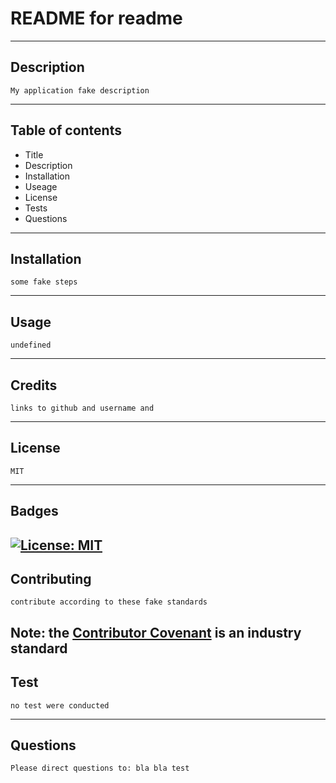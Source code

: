 
# README for readme
---
## Description
    My application fake description
---
## Table of contents
* Title
* Description
* Installation
* Useage
* License
* Tests
* Questions
---

## Installation
    some fake steps
---
## Usage 
    undefined
---
## Credits 
    links to github and username and 
---
## License
    MIT
---
## Badges 

   [![License: MIT](https://img.shields.io/badge/License-MIT-yellow.svg)](https://opensource.org/licenses/MIT)
---

## Contributing 
    contribute according to these fake standards
Note: the [Contributor Covenant](https://www.contributor-covenant.org/) is an industry standard
---

## Test
    no test were conducted
---

## Questions
    Please direct questions to: bla bla test
